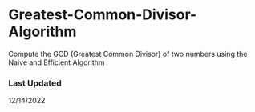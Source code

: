 # Greatest-Common-Divisor-Algorithm
Compute the GCD (Greatest Common Divisor) of two numbers using the Naive and Efficient Algorithm

### Last Updated
12/14/2022
